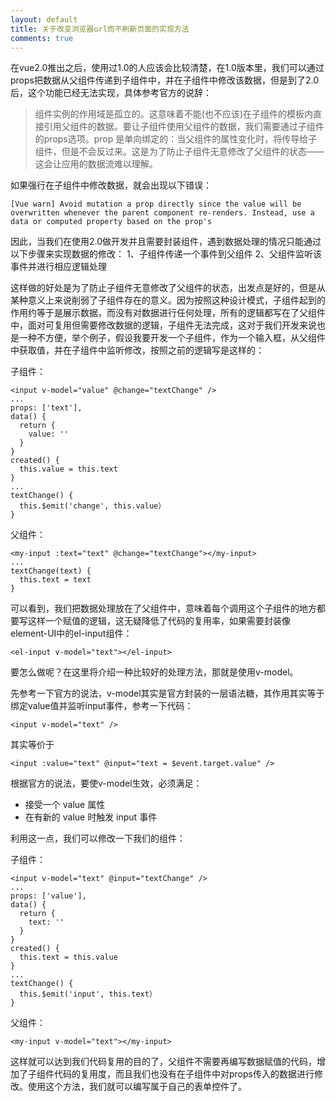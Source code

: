 ```yaml
---
layout: default
title: 关于改变浏览器url而不刷新页面的实现方法
comments: true
---
```


在vue2.0推出之后，使用过1.0的人应该会比较清楚，在1.0版本里，我们可以通过props把数据从父组件传递到子组件中，并在子组件中修改该数据，但是到了2.0后，这个功能已经无法实现，具体参考官方的说辞：

>组件实例的作用域是孤立的。这意味着不能(也不应该)在子组件的模板内直接引用父组件的数据。要让子组件使用父组件的数据，我们需要通过子组件的props选项。prop 是单向绑定的：当父组件的属性变化时，将传导给子组件，但是不会反过来。这是为了防止子组件无意修改了父组件的状态——这会让应用的数据流难以理解。

如果强行在子组件中修改数据，就会出现以下错误：

```
[Vue warn] Avoid mutation a prop directly since the value will be overwritten whenever the parent component re-renders. Instead, use a data or computed property based on the prop's

```


因此，当我们在使用2.0做开发并且需要封装组件，遇到数据处理的情况只能通过以下步骤来实现数据的修改：
1、子组件传递一个事件到父组件
2、父组件监听该事件并进行相应逻辑处理


这样做的好处是为了防止子组件无意修改了父组件的状态，出发点是好的，但是从某种意义上来说削弱了子组件存在的意义。因为按照这种设计模式，子组件起到的作用约等于是展示数据，而没有对数据进行任何处理，所有的逻辑都写在了父组件中，面对可复用但需要修改数据的逻辑，子组件无法完成，这对于我们开发来说也是一种不方便，举个例子，假设我要开发一个子组件，作为一个输入框，从父组件中获取值，并在子组件中监听修改，按照之前的逻辑写是这样的：

子组件：
```
<input v-model="value" @change="textChange" />
...
props: ['text'],
data() {
  return {
    value: ''
  }
}
created() {
  this.value = this.text
}
...
textChange() {
  this.$emit('change', this.value）
}
```

父组件：
```
<my-input :text="text" @change="textChange"></my-input>
...
textChange(text) {
  this.text = text
}
```

可以看到，我们把数据处理放在了父组件中，意味着每个调用这个子组件的地方都要写这样一个赋值的逻辑，这无疑降低了代码的复用率，如果需要封装像element-UI中的el-input组件：
```
<el-input v-model="text"></el-input>
```

要怎么做呢？在这里将介绍一种比较好的处理方法，那就是使用v-model。

先参考一下官方的说法，v-model其实是官方封装的一层语法糖，其作用其实等于绑定value值并监听input事件，参考一下代码：
```
<input v-model="text" />
```
其实等价于
```
<input :value="text" @input="text = $event.target.value" />
```

根据官方的说法，要使v-model生效，必须满足：
  - 接受一个 value 属性
  - 在有新的 value 时触发 input 事件

利用这一点，我们可以修改一下我们的组件：

子组件：
```
<input v-model="text" @input="textChange" />
...
props: ['value'],
data() {
  return {
    text: ''
  }
}
created() {
  this.text = this.value
}
...
textChange() {
  this.$emit('input', this.text）
}
```

父组件：
```
<my-input v-model="text"></my-input>
```

这样就可以达到我们代码复用的目的了，父组件不需要再编写数据赋值的代码，增加了子组件代码的复用度，而且我们也没有在子组件中对props传入的数据进行修改。使用这个方法，我们就可以编写属于自己的表单控件了。

